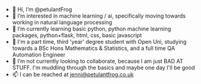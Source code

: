 - 👋 Hi, I’m @petulantFrog
- 👀 I’m interested in machine learning / ai, specifically moving towards working in natural language processing
- 🌱 I’m currently learning basic python, python machine learning packages, python+flask, html, css, basic javascript
- 📜 I'm a part time, third 'year' degree student with Open Uni, studying towards a BSc Hons Mathematics & Statistics, and a full time QA Automation Engineer
- 💞️ I’m not currently looking to collaborate, because I am just BAD AT STUFF. I'm muddling through the basics and maybe one day I'll be good
- 📫 I can be reached at jenni@petulantfrog.co.uk

<!---
petulantfrog/petulantfrog is a ✨ special ✨ repository because its `README.md` (this file) appears on your GitHub profile.
You can click the Preview link to take a look at your changes.
--->
